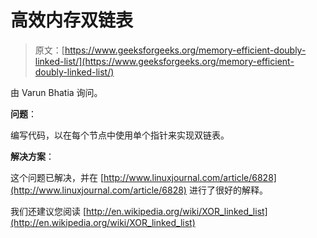 # 高效内存双链表

> 原文：[https://www.geeksforgeeks.org/memory-efficient-doubly-linked-list/](https://www.geeksforgeeks.org/memory-efficient-doubly-linked-list/)

由 Varun Bhatia 询问。

**问题**：

编写代码，以在每个节点中使用单个指针来实现双链表。

 **解决方案**：

这个问题已解决，并在 [http://www.linuxjournal.com/article/6828](http://www.linuxjournal.com/article/6828) 进行了很好的解释。

我们还建议您阅读 [http://en.wikipedia.org/wiki/XOR_linked_list](http://en.wikipedia.org/wiki/XOR_linked_list)

